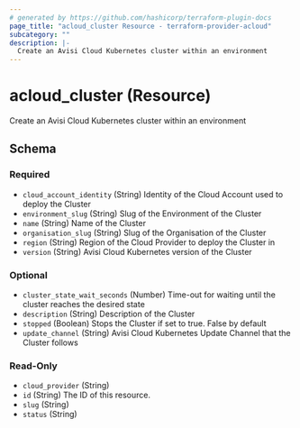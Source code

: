 ```yaml
---
# generated by https://github.com/hashicorp/terraform-plugin-docs
page_title: "acloud_cluster Resource - terraform-provider-acloud"
subcategory: ""
description: |-
  Create an Avisi Cloud Kubernetes cluster within an environment
---
```


# acloud_cluster (Resource)

Create an Avisi Cloud Kubernetes cluster within an environment



<!-- schema generated by tfplugindocs -->
## Schema

### Required

- `cloud_account_identity` (String) Identity of the Cloud Account used to deploy the Cluster
- `environment_slug` (String) Slug of the Environment of the Cluster
- `name` (String) Name of the Cluster
- `organisation_slug` (String) Slug of the Organisation of the Cluster
- `region` (String) Region of the Cloud Provider to deploy the Cluster in
- `version` (String) Avisi Cloud Kubernetes version of the Cluster

### Optional

- `cluster_state_wait_seconds` (Number) Time-out for waiting until the cluster reaches the desired state
- `description` (String) Description of the Cluster
- `stopped` (Boolean) Stops the Cluster if set to true. False by default
- `update_channel` (String) Avisi Cloud Kubernetes Update Channel that the Cluster follows

### Read-Only

- `cloud_provider` (String)
- `id` (String) The ID of this resource.
- `slug` (String)
- `status` (String)
